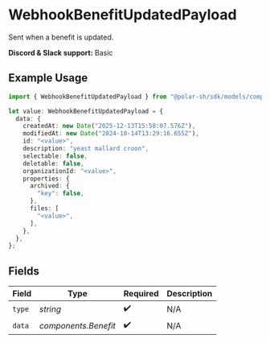# WebhookBenefitUpdatedPayload

Sent when a benefit is updated.

**Discord & Slack support:** Basic

## Example Usage

```typescript
import { WebhookBenefitUpdatedPayload } from "@polar-sh/sdk/models/components";

let value: WebhookBenefitUpdatedPayload = {
  data: {
    createdAt: new Date("2025-12-13T15:58:07.576Z"),
    modifiedAt: new Date("2024-10-14T13:29:16.655Z"),
    id: "<value>",
    description: "yeast mallard croon",
    selectable: false,
    deletable: false,
    organizationId: "<value>",
    properties: {
      archived: {
        "key": false,
      },
      files: [
        "<value>",
      ],
    },
  },
};
```

## Fields

| Field                | Type                 | Required             | Description          |
| -------------------- | -------------------- | -------------------- | -------------------- |
| `type`               | *string*             | :heavy_check_mark:   | N/A                  |
| `data`               | *components.Benefit* | :heavy_check_mark:   | N/A                  |